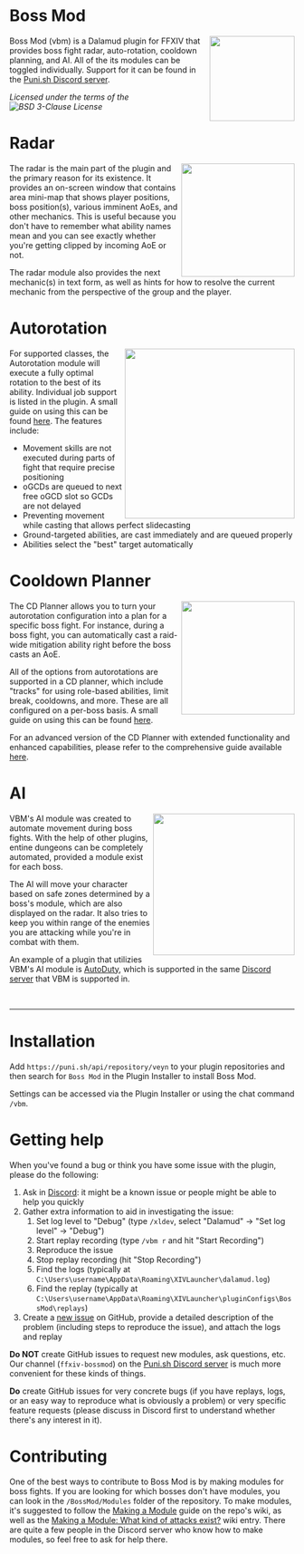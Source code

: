 # Boss Mod

<img align="right" width="150" height="150" src="/Data/icon.png">

Boss Mod (vbm) is a Dalamud plugin for FFXIV that provides boss fight radar, auto-rotation, cooldown planning, and AI. All of the its modules can be toggled individually. Support for it can be found in the [Puni.sh Discord server](https://discord.gg/Zzrcc8kmvy).

_Licensed under the terms of the ![BSD 3-Clause License](/LICENSE)_

# Radar

<img align="right" height="200" src="/Data/radar.png">

The radar is the main part of the plugin and the primary reason for its existence. It provides an on-screen window that contains area mini-map that shows player positions, boss position(s), various imminent AoEs, and other mechanics. This is useful because you don't have to remember what ability names mean and you can see exactly whether you're getting clipped by incoming AoE or not.

The radar module also provides the next mechanic(s) in text form, as well as hints for how to resolve the current mechanic from the perspective of the group and the player.
   
# Autorotation

<img align="right" height="300" src="/Data/autorotation_config.png">

For supported classes, the Autorotation module will execute a fully optimal rotation to the best of its ability. Individual job support is listed in the plugin. A small guide on using this can be found [here](https://github.com/awgil/ffxiv_bossmod/wiki/Using-Presets). The features include:

- Movement skills are not executed during parts of fight that require precise positioning
- oGCDs are queued to next free oGCD slot so GCDs are not delayed
- Preventing movement while casting that allows perfect slidecasting
- Ground-targeted abilities, are cast immediately and are queued properly
- Abilities select the "best" target automatically

# Cooldown Planner

<img align="right" height="200" src="/Data/cd_planner.png">

The CD Planner allows you to turn your autorotation configuration into a plan for a specific boss fight. For instance, during a boss fight, you can automatically cast a raid-wide mitigation ability right before the boss casts an AoE. 

All of the options from autorotations are supported in a CD planner, which include "tracks" for using role-based abilities, limit break, cooldowns, and more. These are all configured on a per-boss basis. A small guide on using this can be found [here](https://github.com/awgil/ffxiv_bossmod/wiki/Using-the-CD-Planner:-Basic-Tutorial).


For an advanced version of the CD Planner with extended functionality and enhanced capabilities, please refer to the comprehensive guide available [here](https://github.com/awgil/ffxiv_bossmod/wiki/Using-the-CD-Planner:-Advanced-Plan-Making-using-Replays).

# AI

<img align="right" height="250" src="/Data/ai.png">

VBM's AI module was created to automate movement during boss fights. With the help of other plugins, entine dungeons can be completely automated, provided a module exist for each boss. 

The AI will move your character based on safe zones determined by a boss's module, which are also displayed on the radar. It also tries to keep you within range of the enemies you are attacking while you're in combat with them.

An example of a plugin that utilizies VBM's AI module is [AutoDuty](https://github.com/ffxivcode/AutoDuty), which is supported in the same [Discord server](https://discord.gg/Zzrcc8kmvy) that VBM is supported in.

<br />
<hr />

# Installation

Add `https://puni.sh/api/repository/veyn` to your plugin repositories and then search for `Boss Mod` in the Plugin Installer to install Boss Mod.

Settings can be accessed via the Plugin Installer or using the chat command `/vbm`.

# Getting help

When you've found a bug or think you have some issue with the plugin, please do the following:

1. Ask in [Discord](https://discord.gg/Zzrcc8kmvy): it might be a known issue or people might be able to help you quickly
2. Gather extra information to aid in investigating the issue:
   1. Set log level to "Debug" (type `/xldev`, select "Dalamud" -> "Set log level" -> "Debug")
   2. Start replay recording (type `/vbm r` and hit "Start Recording")
   3. Reproduce the issue
   4. Stop replay recording (hit "Stop Recording")
   5. Find the logs (typically at `C:\Users\username\AppData\Roaming\XIVLauncher\dalamud.log`)
   6. Find the replay (typically at `C:\Users\username\AppData\Roaming\XIVLauncher\pluginConfigs\BossMod\replays`)
3. Create a [new issue](https://github.com/awgil/ffxiv_bossmod/issues/new/choose) on GitHub, provide a detailed description of the problem (including steps to reproduce the issue), and attach the logs and replay 

**Do NOT** create GitHub issues to request new modules, ask questions, etc. <br/>
Our channel (`ffxiv-bossmod`) on the [Puni.sh Discord server](https://discord.gg/Zzrcc8kmvy) is much more convenient for these kinds of things.

**Do** create GitHub issues for very concrete bugs (if you have replays, logs, or an easy way to reproduce what is obviously a problem) or very specific feature requests (please discuss in Discord first to understand whether there's any interest in it).

# Contributing

One of the best ways to contribute to Boss Mod is by making modules for boss fights. If you are looking for which bosses don't have modules, you can look in the `/BossMod/Modules` folder of the repository. To make modules, it's suggested to follow the [Making a Module](https://github.com/awgil/ffxiv_bossmod/wiki/Making-a-Module) guide on the repo's wiki, as well as the [Making a Module: What kind of attacks exist?](https://github.com/awgil/ffxiv_bossmod/wiki/Making-a-Module:-What-kind-of-attacks-exist%3F) wiki entry. There are quite a few people in the Discord server who know how to make modules, so feel free to ask for help there.
